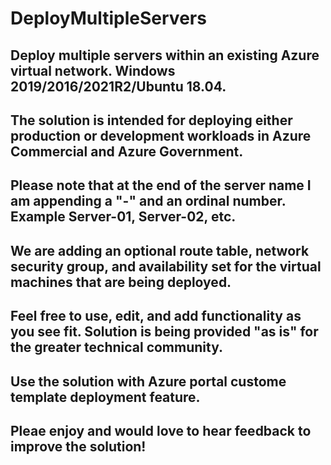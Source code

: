 # DeployMultipleServers
## Deploy multiple servers within an existing Azure virtual network. Windows 2019/2016/2021R2/Ubuntu 18.04.
## The solution is intended for deploying either production or development workloads in Azure Commercial and Azure Government.
## Please note that at the end of the server name I am appending a "-" and an ordinal number. Example Server-01, Server-02, etc.
## We are adding an optional route table, network security group, and availability set for the virtual machines that are being deployed. 
## Feel free to use, edit, and add functionality as you see fit. Solution is being provided "as is" for the greater technical community. 
## Use the solution with Azure portal custome template deployment feature.
## Pleae enjoy and would love to hear feedback to improve the solution! 
